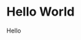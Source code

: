 <html>
<head>
  <meta charset="UTF-8">
  <title>Document</title>
</head>
<body>
  <h1>Hello World</h1>
  <p>Hello</p>
</body>
</html
  
